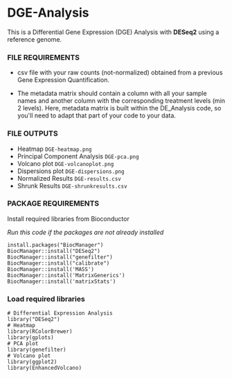 # DGE-Analysis

This is a Differential Gene Expression (DGE) Analysis with __DESeq2__ using a reference genome.

### __FILE REQUIREMENTS__

- csv file with your raw counts (not-normalized) obtained from a previous Gene Expression Quantification.

- The metadata matrix should contain a column with all your sample names and another column with the corresponding treatment levels (min 2 levels).
Here, metadata matrix is built within the DE_Analysis code, so you'll need to adapt that part of your code to your data.


### __FILE OUTPUTS__

- Heatmap `DGE-heatmap.png`
- Principal Component Analysis `DGE-pca.png`
- Volcano plot `DGE-volcanoplot.png`
- Dispersions plot `DGE-dispersions.png`
- Normalized Results `DGE-results.csv`
- Shrunk Results `DGE-shrunkresults.csv`


### __PACKAGE REQUIREMENTS__

Install required libraries from Bioconductor

*Run this code if the packages are not already installed*

```
install.packages("BiocManager")
BiocManager::install("DESeq2")
BiocManager::install("genefilter")
BiocManager::install("calibrate")
BiocManager::install('MASS')
BiocManager::install('MatrixGenerics')
BiocManager::install('matrixStats')
```

### __Load required libraries__

```
# Differential Expression Analysis
library("DESeq2")
# Heatmap
library(RColorBrewer)
library(gplots)
# PCA plot
library(genefilter)
# Volcano plot
library(ggplot2)
library(EnhancedVolcano)
```

